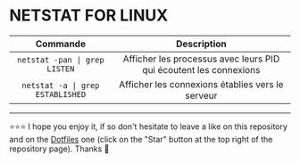 # NETSTAT FOR LINUX

| Commande | Description |
| :---: | :---: |
| `netstat -pan \| grep LISTEN` | Afficher les processus avec leurs PID qui écoutent les connexions |
| `netstat -a \| grep ESTABLISHED` | Afficher les connexions établies vers le serveur |

***

⭐⭐⭐ I hope you enjoy it, if so don't hesitate to leave a like on this repository and on the [Dotfiles](https://github.com/EmmanuelLefevre/Dotfiles) one (click on the "Star" button at the top right of the repository page). Thanks 🤗
